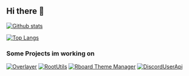 ## Hi there 👋

[![Github stats](https://github-readme-stats.vercel.app/api?username=dertyp7214&show_icons=true&theme=gotham)](https://github.com/anuraghazra/github-readme-stats) 

[![Top Langs](https://github-readme-stats.vercel.app/api/top-langs/?username=dertyp7214&theme=gotham&layout=compact)](https://github.com/anuraghazra/github-readme-stats)

### Some Projects im working on

[![Overlayer](https://github-readme-stats.vercel.app/api/pin/?username=dertyp7214&repo=Overlayer&show_owner=true&theme=gotham)](https://github.com/DerTyp7214/Overlayer)
[![RootUtils](https://github-readme-stats.vercel.app/api/pin/?username=dertyp7214&repo=RootUtils&show_owner=true&theme=gotham)](https://github.com/DerTyp7214/RootUtils)
[![Rboard Theme Manager](https://github-readme-stats.vercel.app/api/pin/?username=dertyp7214&repo=Rboard-Theme-Manager&show_owner=true&theme=gotham)](https://github.com/DerTyp7214/Rboard-Theme-Manager)
[![DiscordUserApi](https://github-readme-stats.vercel.app/api/pin/?username=dertyp7214&repo=DiscordUserApi&show_owner=true&theme=gotham)](https://github.com/DerTyp7214/DiscordUserApi)
